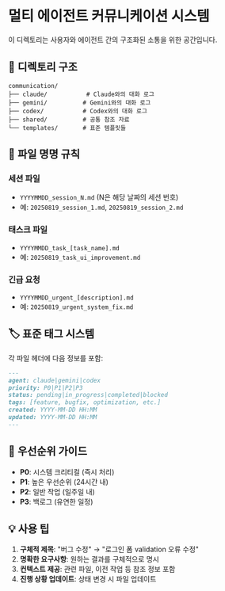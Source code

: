 # 멀티 에이전트 커뮤니케이션 시스템

이 디렉토리는 사용자와 에이전트 간의 구조화된 소통을 위한 공간입니다.

## 📁 디렉토리 구조

```
communication/
├── claude/           # Claude와의 대화 로그
├── gemini/          # Gemini와의 대화 로그  
├── codex/           # Codex와의 대화 로그
├── shared/          # 공통 참조 자료
└── templates/       # 표준 템플릿들
```

## 📝 파일 명명 규칙

### 세션 파일
- `YYYYMMDD_session_N.md` (N은 해당 날짜의 세션 번호)
- 예: `20250819_session_1.md`, `20250819_session_2.md`

### 태스크 파일  
- `YYYYMMDD_task_[task_name].md`
- 예: `20250819_task_ui_improvement.md`

### 긴급 요청
- `YYYYMMDD_urgent_[description].md`
- 예: `20250819_urgent_system_fix.md`

## 🏷️ 표준 태그 시스템

각 파일 헤더에 다음 정보를 포함:

```markdown
---
agent: claude|gemini|codex
priority: P0|P1|P2|P3
status: pending|in_progress|completed|blocked
tags: [feature, bugfix, optimization, etc.]
created: YYYY-MM-DD HH:MM
updated: YYYY-MM-DD HH:MM
---
```

## 🎯 우선순위 가이드

- **P0**: 시스템 크리티컬 (즉시 처리)
- **P1**: 높은 우선순위 (24시간 내) 
- **P2**: 일반 작업 (일주일 내)
- **P3**: 백로그 (유연한 일정)

## 💡 사용 팁

1. **구체적 제목**: "버그 수정" → "로그인 폼 validation 오류 수정"
2. **명확한 요구사항**: 원하는 결과를 구체적으로 명시
3. **컨텍스트 제공**: 관련 파일, 이전 작업 등 참조 정보 포함
4. **진행 상황 업데이트**: 상태 변경 시 파일 업데이트